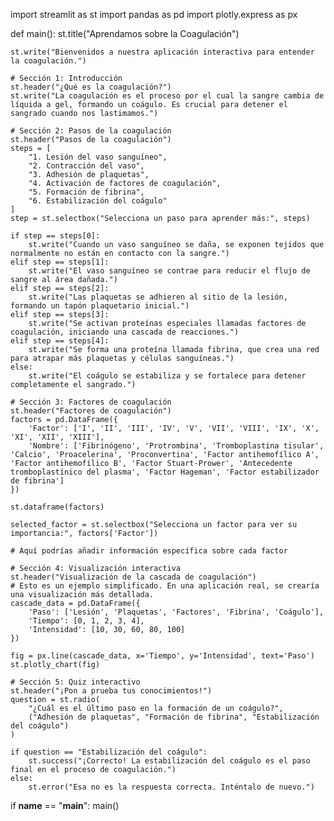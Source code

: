import streamlit as st
import pandas as pd
import plotly.express as px

def main():
    st.title("Aprendamos sobre la Coagulación")
    
    st.write("Bienvenidos a nuestra aplicación interactiva para entender la coagulación.")
    
    # Sección 1: Introducción
    st.header("¿Qué es la coagulación?")
    st.write("La coagulación es el proceso por el cual la sangre cambia de líquida a gel, formando un coágulo. Es crucial para detener el sangrado cuando nos lastimamos.")
    
    # Sección 2: Pasos de la coagulación
    st.header("Pasos de la coagulación")
    steps = [
        "1. Lesión del vaso sanguíneo",
        "2. Contracción del vaso",
        "3. Adhesión de plaquetas",
        "4. Activación de factores de coagulación",
        "5. Formación de fibrina",
        "6. Estabilización del coágulo"
    ]
    step = st.selectbox("Selecciona un paso para aprender más:", steps)
    
    if step == steps[0]:
        st.write("Cuando un vaso sanguíneo se daña, se exponen tejidos que normalmente no están en contacto con la sangre.")
    elif step == steps[1]:
        st.write("El vaso sanguíneo se contrae para reducir el flujo de sangre al área dañada.")
    elif step == steps[2]:
        st.write("Las plaquetas se adhieren al sitio de la lesión, formando un tapón plaquetario inicial.")
    elif step == steps[3]:
        st.write("Se activan proteínas especiales llamadas factores de coagulación, iniciando una cascada de reacciones.")
    elif step == steps[4]:
        st.write("Se forma una proteína llamada fibrina, que crea una red para atrapar más plaquetas y células sanguíneas.")
    else:
        st.write("El coágulo se estabiliza y se fortalece para detener completamente el sangrado.")

    # Sección 3: Factores de coagulación
    st.header("Factores de coagulación")
    factors = pd.DataFrame({
        'Factor': ['I', 'II', 'III', 'IV', 'V', 'VII', 'VIII', 'IX', 'X', 'XI', 'XII', 'XIII'],
        'Nombre': ['Fibrinógeno', 'Protrombina', 'Tromboplastina tisular', 'Calcio', 'Proacelerina', 'Proconvertina', 'Factor antihemofílico A', 'Factor antihemofílico B', 'Factor Stuart-Prower', 'Antecedente tromboplastínico del plasma', 'Factor Hageman', 'Factor estabilizador de fibrina']
    })
    
    st.dataframe(factors)
    
    selected_factor = st.selectbox("Selecciona un factor para ver su importancia:", factors['Factor'])
    
    # Aquí podrías añadir información específica sobre cada factor
    
    # Sección 4: Visualización interactiva
    st.header("Visualización de la cascada de coagulación")
    # Esto es un ejemplo simplificado. En una aplicación real, se crearía una visualización más detallada.
    cascade_data = pd.DataFrame({
        'Paso': ['Lesión', 'Plaquetas', 'Factores', 'Fibrina', 'Coágulo'],
        'Tiempo': [0, 1, 2, 3, 4],
        'Intensidad': [10, 30, 60, 80, 100]
    })
    
    fig = px.line(cascade_data, x='Tiempo', y='Intensidad', text='Paso')
    st.plotly_chart(fig)
    
    # Sección 5: Quiz interactivo
    st.header("¡Pon a prueba tus conocimientos!")
    question = st.radio(
        "¿Cuál es el último paso en la formación de un coágulo?",
        ("Adhesión de plaquetas", "Formación de fibrina", "Estabilización del coágulo")
    )
    
    if question == "Estabilización del coágulo":
        st.success("¡Correcto! La estabilización del coágulo es el paso final en el proceso de coagulación.")
    else:
        st.error("Esa no es la respuesta correcta. Inténtalo de nuevo.")

if __name__ == "__main__":
    main()
